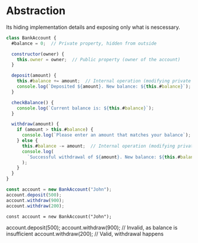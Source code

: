 # Abstraction
Its hiding implementation details and exposing only what is nescessary.

```js
class BankAccount {
  #balance = 0;  // Private property, hidden from outside

  constructor(owner) {
    this.owner = owner;  // Public property (owner of the account)
  }

  deposit(amount) {
    this.#balance += amount;  // Internal operation (modifying private #balance)
    console.log(`Deposited ${amount}. New balance: ${this.#balance}`);
  }

  checkBalance() {
    console.log(`Current balance is: ${this.#balance}`);
  }

  withdraw(amount) {
    if (amount > this.#balance) {
      console.log(`Please enter an amount that matches your balance`);
    } else {
      this.#balance -= amount;  // Internal operation (modifying private #balance)
      console.log(
        `Successful withdrawal of ${amount}. New balance: ${this.#balance}`,
      );
    }
  }
}

const account = new BankAccount("John");
account.deposit(500);
account.withdraw(900);
account.withdraw(200);

```

    const account = new BankAccount("John");
  account.deposit(500);
  account.withdraw(900);  // Invalid, as balance is insufficient
  account.withdraw(200);  // Valid, withdrawal happens
